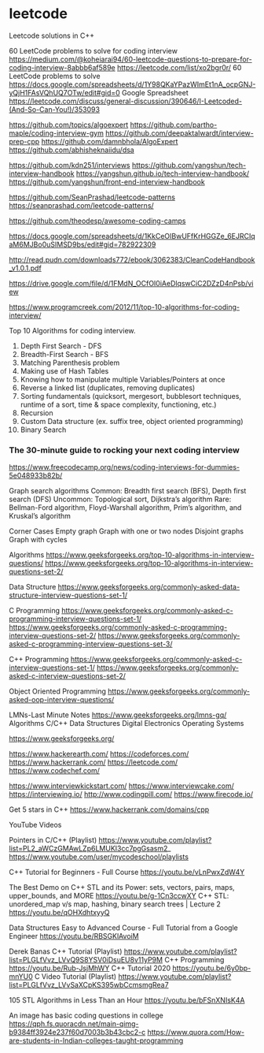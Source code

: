 # leetcode
Leetcode solutions in C++

60 LeetCode problems to solve for coding interview
https://medium.com/@koheiarai94/60-leetcode-questions-to-prepare-for-coding-interview-8abbb6af589e
https://leetcode.com/list/xo2bgr0r/     60 LeetCode problems to solve
https://docs.google.com/spreadsheets/d/1Y98QKaYPazWImEt1nA_ocpGNJ-yQjH1FAsVQhUQ7OTw/edit#gid=0    Google Spreadsheet
https://leetcode.com/discuss/general-discussion/390646/I-Leetcoded-(And-So-Can-You!)/353093

https://github.com/topics/algoexpert
https://github.com/partho-maple/coding-interview-gym
https://github.com/deepaktalwardt/interview-prep-cpp
https://github.com/damnbhola/AlgoExpert
https://github.com/abhisheknaiidu/dsa

https://github.com/kdn251/interviews
https://github.com/yangshun/tech-interview-handbook
https://yangshun.github.io/tech-interview-handbook/
https://github.com/yangshun/front-end-interview-handbook

https://github.com/SeanPrashad/leetcode-patterns
https://seanprashad.com/leetcode-patterns/

https://github.com/theodesp/awesome-coding-camps

https://docs.google.com/spreadsheets/d/1KkCeOIBwUFfKrHGGZe_6EJRCIqaM6MJBo0uSIMSD9bs/edit#gid=782922309

http://read.pudn.com/downloads772/ebook/3062383/CleanCodeHandbook_v1.0.1.pdf

https://drive.google.com/file/d/1FMdN_OCfOI0iAeDlqswCiC2DZzD4nPsb/view

https://www.programcreek.com/2012/11/top-10-algorithms-for-coding-interview/


Top 10 Algorithms for coding interview.
1. Depth First Search - DFS
2. Breadth-First Search - BFS
3. Matching Parenthesis problem
4. Making use of Hash Tables
5. Knowing how to manipulate multiple Variables/Pointers at once
6. Reverse a linked list (duplicates, removing duplicates)
7. Sorting fundamentals  (quicksort, mergesort, bubblesort techniques, runtime of a sort, time & space complexity, functioning, etc.)
8. Recursion
9. Custom Data structure (ex. suffix tree, object oriented programming)
10. Binary Search


### The 30-minute guide to rocking your next coding interview
https://www.freecodecamp.org/news/coding-interviews-for-dummies-5e048933b82b/

Graph search algorithms
Common: Breadth first search (BFS), Depth first search (DFS)
Uncommon: Topological sort, Dijkstra’s algorithm
Rare: Bellman-Ford algorithm, Floyd-Warshall algorithm, Prim’s algorithm, and Kruskal’s algorithm

Corner Cases
Empty graph
Graph with one or two nodes
Disjoint graphs
Graph with cycles


Algorithms
https://www.geeksforgeeks.org/top-10-algorithms-in-interview-questions/
https://www.geeksforgeeks.org/top-10-algorithms-in-interview-questions-set-2/

Data Structure
https://www.geeksforgeeks.org/commonly-asked-data-structure-interview-questions-set-1/

C Programming
https://www.geeksforgeeks.org/commonly-asked-c-programming-interview-questions-set-1/
https://www.geeksforgeeks.org/commonly-asked-c-programming-interview-questions-set-2/
https://www.geeksforgeeks.org/commonly-asked-c-programming-interview-questions-set-3/

C++ Programming
https://www.geeksforgeeks.org/commonly-asked-c-interview-questions-set-1/
https://www.geeksforgeeks.org/commonly-asked-c-interview-questions-set-2/

Object Oriented Programming
https://www.geeksforgeeks.org/commonly-asked-oop-interview-questions/

LMNs-Last Minute Notes
https://www.geeksforgeeks.org/lmns-gq/
Algorithms     C/C++    Data Structures      Digital Electronics      Operating Systems


https://www.geeksforgeeks.org/

https://www.hackerearth.com/
https://codeforces.com/
https://www.hackerrank.com/
https://leetcode.com/
https://www.codechef.com/

https://www.interviewkickstart.com/
https://www.interviewcake.com/
https://interviewing.io/
http://www.codingpill.com/
https://www.firecode.io/

Get 5 stars in C++
https://www.hackerrank.com/domains/cpp

YouTube Videos

Pointers in C/C++ (Playlist)
https://www.youtube.com/playlist?list=PL2_aWCzGMAwLZp6LMUKI3cc7pgGsasm2_
https://www.youtube.com/user/mycodeschool/playlists

C++ Tutorial for Beginners - Full Course
https://youtu.be/vLnPwxZdW4Y

The Best Demo on C++ STL and its Power: sets, vectors, pairs, maps, upper_bounds, and MORE
https://youtu.be/g-1Cn3ccwXY
C++ STL: unordered_map v/s map, hashing, binary search trees | Lecture 2
https://youtu.be/qOHXdhtxyyQ

Data Structures Easy to Advanced Course - Full Tutorial from a Google Engineer
https://youtu.be/RBSGKlAvoiM

Derek Banas
C++ Tutorial (Playlist)
https://www.youtube.com/playlist?list=PLGLfVvz_LVvQ9S8YSV0iDsuEU8v11yP9M
C++ Programming
https://youtu.be/Rub-JsjMhWY
C++ Tutorial 2020
https://youtu.be/6y0bp-mnYU0
C Video Tutorial (Playlist)
https://www.youtube.com/playlist?list=PLGLfVvz_LVvSaXCpKS395wbCcmsmgRea7

105 STL Algorithms in Less Than an Hour
https://youtu.be/bFSnXNIsK4A

An image has basic coding questions in college
https://qph.fs.quoracdn.net/main-qimg-b9384ff3924e237f60d7003b3b43cbc2-c
https://www.quora.com/How-are-students-in-Indian-colleges-taught-programming
